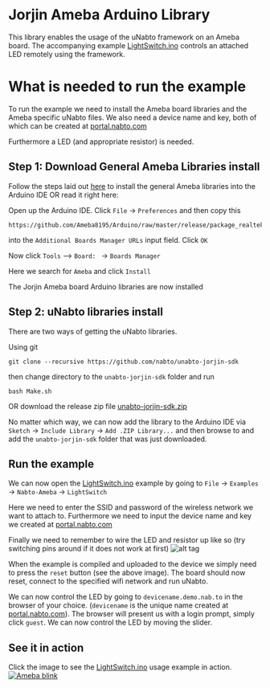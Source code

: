 # Jorjin Ameba Arduino Library
This library enables the usage of the uNabto framework on an Ameba board. The accompanying example [LightSwitch.ino](./examples/LightSwitch/LightSwitch.ino) controls an attached LED remotely using the framework. 

# What is needed to run the example
To run the example we need to install the Ameba board libraries and the Ameba specific uNabto files. 
We also need a device name and key, both of which can be created at [portal.nabto.com](https://portal.nabto.com/)

Furthermore a LED (and appropriate resistor) is needed.


## Step 1: Download General Ameba Libraries install<br/>
Follow the steps laid out [here](http://www.amebaiot.com/en/ameba-arduino-getting-started/) to install the general Ameba libraries into the Arduino IDE OR read it right here: 

Open up the Arduino IDE. 
Click `File` -> `Preferences` and then copy this
```shell
https://github.com/Ameba8195/Arduino/raw/master/release/package_realtek.com_ameba_index.json
```
into the `Additional Boards Manager URLs` input field. Click `OK`

Now click `Tools` --> `Board: ` -> `Boards Manager`

Here we search for `Ameba` and click `Install`

The Jorjin Ameba board Arduino libraries are now installed


## Step 2: uNabto libraries install<br/>
There are two ways of getting the uNabto libraries. 

Using git
```shell
git clone --recursive https://github.com/nabto/unabto-jorjin-sdk
```
then change directory to the `unabto-jorjin-sdk` folder and run
```shell
bash Make.sh
```

OR
download the release zip file [unabto-jorjin-sdk.zip](https://github.com/nabto/unabto-jorjin-sdk/releases)


No matter which way, we can now add the library to the Arduino IDE via `Sketch` -> `Include Library` -> `Add .ZIP Library...` and then browse to and add the `unabto-jorjin-sdk` folder that was just downloaded.

## Run the example
We can now open the [LightSwitch.ino](./examples/LightSwitch/LightSwitch.ino) example by going to `File` -> `Examples` -> `Nabto-Ameba` -> `LightSwitch`

Here we need to enter the SSID and password of the wireless network we want to attach to. Furthermore we need to input the device name and key we created at [portal.nabto.com](https://portal.nabto.com/)

Finally we need to remember to wire the LED and resistor up like so (try switching pins around if it does not work at first)
![alt tag](http://www.amebaiot.com/wp-content/uploads/2015/12/get-start-16.png)

When the example is compiled and uploaded to the device we simply need to press the `reset` button (see the above image). 
The board should now reset, connect to the specified wifi network and run uNabto. 

We can now control the LED by going to `devicename.demo.nab.to` in the browser of your choice. (`devicename` is the unique name created at [portal.nabto.com](https://portal.nabto.com/)).
The browser will present us with a login prompt, simply click `guest`. We can now control the LED by moving the slider.

## See it in action
Click the image to see the [LightSwitch.ino](./examples/LightSwitch/LightSwitch.ino) usage example in action.
[![Ameba blink](http://img.youtube.com/vi/TVG-g7WF7c8/0.jpg)](https://youtu.be/TVG-g7WF7c8 "Ameba blink")
